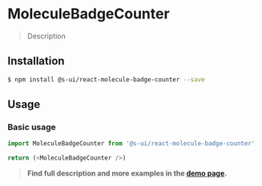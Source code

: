 # MoleculeBadgeCounter

> Description

<!-- ![](./assets/preview.png) -->

## Installation

```sh
$ npm install @s-ui/react-molecule-badge-counter --save
```

## Usage

### Basic usage
```js
import MoleculeBadgeCounter from '@s-ui/react-molecule-badge-counter'

return (<MoleculeBadgeCounter />)
```


> **Find full description and more examples in the [demo page](#).**